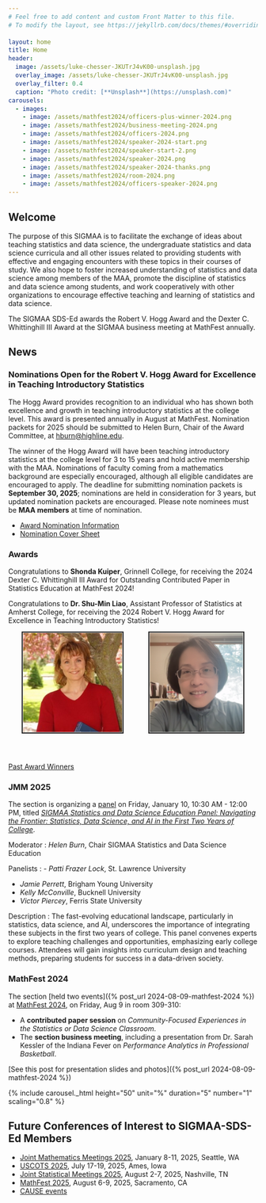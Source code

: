 ```yaml
---
# Feel free to add content and custom Front Matter to this file.
# To modify the layout, see https://jekyllrb.com/docs/themes/#overriding-theme-defaults

layout: home
title: Home
header:
  image: /assets/luke-chesser-JKUTrJ4vK00-unsplash.jpg
  overlay_image: /assets/luke-chesser-JKUTrJ4vK00-unsplash.jpg
  overlay_filter: 0.4
  caption: "Photo credit: [**Unsplash**](https://unsplash.com)"
carousels:
  - images:
    - image: /assets/mathfest2024/officers-plus-winner-2024.png
    - image: /assets/mathfest2024/business-meeting-2024.png
    - image: /assets/mathfest2024/officers-2024.png
    - image: /assets/mathfest2024/speaker-2024-start.png
    - image: /assets/mathfest2024/speaker-start-2.png
    - image: /assets/mathfest2024/speaker-2024.png
    - image: /assets/mathfest2024/speaker-2024-thanks.png
    - image: /assets/mathfest2024/room-2024.png
    - image: /assets/mathfest2024/officers-speaker-2024.png
---
```


## Welcome

The purpose of this SIGMAA is to facilitate the exchange of ideas about teaching statistics and data science, the undergraduate statistics and data science curricula and all other issues related to providing students with effective and engaging encounters with these topics in their courses of study.  We also hope to foster increased understanding of statistics and data science among members of the MAA, promote the discipline of statistics and data science among students, and work cooperatively with other organizations to encourage effective teaching and learning of statistics and data science.

The SIGMAA SDS-Ed awards the Robert V. Hogg Award and the Dexter C. Whittinghill III Award at the SIGMAA business meeting at MathFest annually.

## News

### Nominations Open for the Robert V. Hogg Award for Excellence in Teaching Introductory Statistics

The Hogg Award provides recognition to an individual who has shown both excellence and growth in teaching introductory statistics at the college level. This award is presented annually in August at MathFest. Nomination packets for 2025 should be submitted to Helen Burn, Chair of the Award Committee, at [hburn@highline.edu](mailto:hburn@highline.edu).

The winner of the Hogg Award will have been teaching introductory statistics at the college level for 3 to 15 years and hold active membership with the MAA. Nominations of faculty coming from a mathematics background are especially encouraged, although all eligible candidates are encouraged to apply. The deadline for submitting nomination packets is **September 30, 2025**; nominations are held in consideration for 3 years, but updated nomination packets are encouraged. Please note nominees must be **MAA members** at time of nomination.

- [Award Nomination Information](https://docs.google.com/document/d/1lQmHzuSOLMG9oN2qz0BoWBinmo8KUO6aC0W9Hkgu0cM/edit?usp=sharing)
- [Nomination Cover Sheet](/Hogg_award/SIGMAA-Award-Nomination-Cover-Sheet.pdf)

### Awards

Congratulations to **Shonda Kuiper**, Grinnell College, for receiving the 2024 Dexter C. Whittinghill III Award for Outstanding Contributed Paper in Statistics Education at MathFest 2024!

Congratulations to **Dr. Shu-Min Liao**, Assistant Professor of Statistics at Amherst College, for receiving the 2024 Robert V. Hogg Award for Excellence in Teaching Introductory Statistics!

<!-- [Link to the full announcement](Hogg_award/Hogg-Announcement-Award-Announcement-2023b.docx) -->

<p style="display: flex; flex-direction: row; gap: 50px; height: 250px; justify-content: center">
<img src="assets/ShondaKuiper.jpg" alt="Dr. Shonda Kuiper, recipient of the 2024 Dexter C. Whittinghill III award" title="Dr. Shonda Kuiper"  height="200"  style="border: 2px solid #232222; padding: 1px; background-color: lightgray;">
<img src="assets/ShuMinLiao.png" alt="Dr. Shu-Min Liao, recipient of the 2024 Robert V. Hogg Award" title="Dr. Shu-Min Liao"  height="200" style="border: 2px solid #232222; padding: 1px; background-color: lightgray;">
</p>

[Past Award Winners](/awards)

### JMM 2025

The section is organizing a [panel](https://meetings.ams.org/math/jmm2025/meetingapp.cgi/Session/11019) on Friday, January 10, 10:30 AM - 12:00 PM, titled [*SIGMAA Statistics and Data Science Education Panel: Navigating the Frontier: Statistics, Data Science, and AI in the First Two Years of College*](https://meetings.ams.org/math/jmm2025/meetingapp.cgi/Session/11019).

Moderator
: *Helen Burn*, Chair SIGMAA Statistics and Data Science Education

Panelists
: - *Patti Frazer Lock*, St. Lawrence University
  - *Jamie Perrett*, Brigham Young University
  - *Kelly McConville*, Bucknell University
  - *Victor Piercey*, Ferris State University

Description
: The fast-evolving educational landscape, particularly in statistics, data science, and AI, underscores the importance of integrating these subjects in the first two years of college. This panel convenes experts to explore teaching challenges and opportunities, emphasizing early college courses. Attendees will gain insights into curriculum design and teaching methods, preparing students for success in a data-driven society.


### MathFest 2024
The section [held two events]({% post_url 2024-08-09-mathfest-2024 %}) at [MathFest 2024](https://maa.org/meetings/maa-mathfest), on Friday, Aug 9 in room 309-310:

- A **contributed paper session** on *Community-Focused Experiences in the Statistics or Data Science Classroom*.
- The **section business meeting**, including a presentation from Dr. Sarah Kessler of the Indiana Fever on *Performance Analytics in Professional Basketball*.

[See this post for presentation slides and photos]({% post_url 2024-08-09-mathfest-2024 %})

{% include carousel._html height="50" unit="%" duration="5" number="1" scaling="0.8" %}

## Future Conferences of Interest to SIGMAA-SDS-Ed Members

- [Joint Mathematics Meetings 2025](https://jointmathematicsmeetings.org/jmm), January 8-11, 2025, Seattle, WA
- [USCOTS 2025](https://www.causeweb.org/cause/uscots/uscots25), July 17-19, 2025, Ames, Iowa
- [Joint Statistical Meetings 2025](https://ww2.amstat.org/meetings/jsm/2025/), August 2-7, 2025, Nashville, TN
- [MathFest 2025](https://maa.org/meetings/maa-mathfest), August 6-9, 2025, Sacramento, CA
- [CAUSE events](https://causeweb.org/cause/events)
